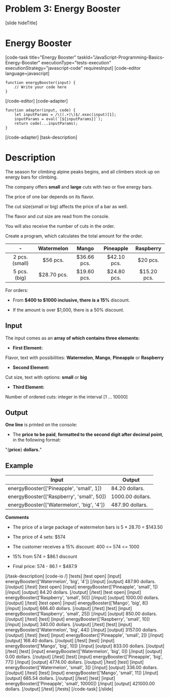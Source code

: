 # Problem 3: Energy Booster
[slide hideTitle]

# Energy Booster

[code-task title="Energy Booster" taskId="JavaScript-Programming-Basics-Energy-Booster" executionType="tests-execution" executionStrategy="javascript-code" requiresInput]
[code-editor language=javascript]
```
function energyBooster(input) {
	// Write your code here
}
```
[/code-editor]
[code-adapter]
```
function adapter(input, code) {
    let inputParams = /\((.+)\)$/.exec(input)[1];
    inputParams = eval(`[${inputParams}]`);
    return code(...inputParams);
}
```
[/code-adapter]
[task-description]

# Description

The season for climbing alpine peaks begins, and all climbers stock up on energy bars for climbing.

The company offers **small** and **large** cuts with two or five energy bars. 

The price of one bar depends on its flavor.

The cut size(small or big) affects the price of a bar as well.

The flavor and cut size are read from the console.

You will also receive the number of cuts in the order.

Create a program, which calculates the total amount for the order.


| \- | Watermelon  | Mango | Pineapple   | Raspberry |
| :---:       |    :----:   |   :---:     |  :---:     | :---:     |
| 2 pcs. (small) | $56 pcs.  | $36.66 pcs. |$42.10 pcs. | $20 pcs.|
| 5 pcs. (big) | $28.70 pcs.  | $19.60 pcs. |$24.80 pcs. | $15.20 pcs.|

For orders:

- From **$400 to $1000 inclusive, there is a 15%** discount.

- If the amount is over $1,000, there is a 50% discount.

## Input

The input comes as an **array of which contains three elements:**

- **First Element:**  

Flavor, text with possibilities: **Watermelon**, **Mango**, **Pineapple** or **Raspberry**

- **Second Element:** 

Cut size, text with options: **small** or **big**

- **Third Element:** 

Number of ordered cuts: integer in the interval \[1 … 10000\]

## Output

**One line** is printed on the console:

- The **price to be paid**, **formatted to the second digit after decimal point**, in the following format: 

"\{**price**\} **dollars.**"


## Example

| **Input** | **Output** |
| --- | --- |
|energyBooster(['Pineapple', 'small', 1]) | 84.20 dollars. |
|energyBooster(['Raspberry', 'small', 50])|1000.00 dollars.|
|energyBooster(['Watermelon', 'big', '4']) | 487.90 dollars. |

**Comments**

- The price of a large package of watermelon bars is 5 \* 28.70 = $143.50

- The price of 4 sets: $574

- The customer receives a 15\% discount: 400 \<\= 574 \<\= 1000

- 15\% from 574 = \$86.1 discount

- Final price: 574 \- 86.1 = \$487.9

[/task-description]
[code-io /]
[tests]
[test open]
[input]
energyBooster(['Watermelon', 'big', '4'])
[/input]
[output]
487.90 dollars.
[/output]
[/test]
[test open]
[input]
energyBooster(['Pineapple', 'small', 1])
[/input]
[output]
84.20 dollars.
[/output]
[/test]
[test open]
[input]
energyBooster(['Raspberry', 'small', 50])
[/input]
[output]
1000.00 dollars.
[/output]
[/test]
[test open]
[input]
energyBooster(['Mango', 'big', 8])
[/input]
[output]
666.40 dollars.
[/output]
[/test]
[test]
[input]
energyBooster(['Raspberry', 'small', 25])
[/input]
[output]
850.00 dollars.
[/output]
[/test]
[test]
[input]
energyBooster(['Raspberry', 'small', 10])
[/input]
[output]
340.00 dollars.
[/output]
[/test]
[test]
[input]
energyBooster(['Watermelon', 'big', 44])
[/input]
[output]
3157.00 dollars.
[/output]
[/test]
[test]
[input]
energyBooster(['Pineapple', 'small', 2])
[/input]
[output]
168.40 dollars.
[/output]
[/test]
[test]
[input]
energyBooster(['Mango', 'big', 10])
[/input]
[output]
833.00 dollars.
[/output]
[/test]
[test]
[input]
energyBooster(['Watermelon', 'big', 0])
[/input]
[output]
0.00 dollars.
[/output]
[/test]
[test]
[input]
energyBooster(['Pineapple', 'big', 77])
[/input]
[output]
4774.00 dollars.
[/output]
[/test]
[test]
[input]
energyBooster(['Watermelon', 'small', 3])
[/input]
[output]
336.00 dollars.
[/output]
[/test]
[test]
[input]
energyBooster(['Mango', 'small', 11])
[/input]
[output]
685.54 dollars.
[/output]
[/test]
[test]
[input]
energyBooster(['Pineapple', 'small', 10000])
[/input]
[output]
421000.00 dollars.
[/output]
[/test]
[/tests]
[/code-task]
[/slide]
